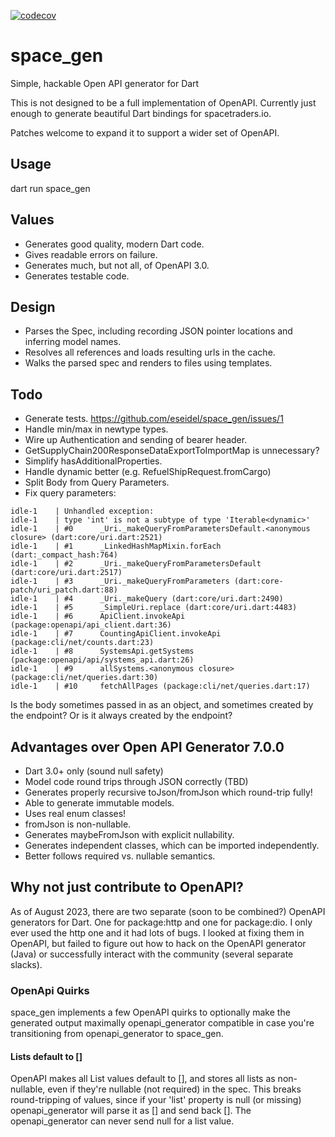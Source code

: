 [![codecov](https://codecov.io/gh/eseidel/space_gen/graph/badge.svg?token=nOnPSYpPXi)](https://codecov.io/gh/eseidel/space_gen)

# space_gen
Simple, hackable Open API generator for Dart

This is not designed to be a full implementation of OpenAPI.  Currently
just enough to generate beautiful Dart bindings for spacetraders.io.

Patches welcome to expand it to support a wider set of OpenAPI.

## Usage

dart run space_gen

## Values
* Generates good quality, modern Dart code.
* Gives readable errors on failure.
* Generates much, but not all, of OpenAPI 3.0.
* Generates testable code.

## Design
* Parses the Spec, including recording JSON pointer locations and inferring model names.
* Resolves all references and loads resulting urls in the cache.
* Walks the parsed spec and renders to files using templates.

## Todo
* Generate tests. https://github.com/eseidel/space_gen/issues/1
* Handle min/max in newtype types.
* Wire up Authentication and sending of bearer header.
* GetSupplyChain200ResponseDataExportToImportMap is unnecessary?
* Simplify hasAdditionalProperties.
* Handle dynamic better (e.g. RefuelShipRequest.fromCargo)
* Split Body from Query Parameters.
* Fix query parameters:
```
idle-1    | Unhandled exception:
idle-1    | type 'int' is not a subtype of type 'Iterable<dynamic>'
idle-1    | #0      _Uri._makeQueryFromParametersDefault.<anonymous closure> (dart:core/uri.dart:2521)
idle-1    | #1      _LinkedHashMapMixin.forEach (dart:_compact_hash:764)
idle-1    | #2      _Uri._makeQueryFromParametersDefault (dart:core/uri.dart:2517)
idle-1    | #3      _Uri._makeQueryFromParameters (dart:core-patch/uri_patch.dart:88)
idle-1    | #4      _Uri._makeQuery (dart:core/uri.dart:2490)
idle-1    | #5      _SimpleUri.replace (dart:core/uri.dart:4483)
idle-1    | #6      ApiClient.invokeApi (package:openapi/api_client.dart:36)
idle-1    | #7      CountingApiClient.invokeApi (package:cli/net/counts.dart:23)
idle-1    | #8      SystemsApi.getSystems (package:openapi/api/systems_api.dart:26)
idle-1    | #9      allSystems.<anonymous closure> (package:cli/net/queries.dart:30)
idle-1    | #10     fetchAllPages (package:cli/net/queries.dart:17)
```

Is the body sometimes passed in as an object, and sometimes created by
the endpoint?  Or is it always created by the endpoint?


## Advantages over Open API Generator 7.0.0
* Dart 3.0+ only (sound null safety)
* Model code round trips through JSON correctly (TBD)
* Generates properly recursive toJson/fromJson which round-trip fully!
* Able to generate immutable models.
* Uses real enum classes!
* fromJson is non-nullable.
* Generates maybeFromJson with explicit nullability.
* Generates independent classes, which can be imported independently.
* Better follows required vs. nullable semantics.

## Why not just contribute to OpenAPI?

As of August 2023, there are two separate (soon to be combined?) OpenAPI
generators for Dart.  One for package:http and one for package:dio.  I only
ever used the http one and it had lots of bugs.  I looked at fixing them
in OpenAPI, but failed to figure out how to hack on the OpenAPI generator
(Java) or successfully interact with the community (several separate slacks).


### OpenApi Quirks

space_gen implements a few OpenAPI quirks to optionally make the generated
output maximally openapi_generator compatible in case you're transitioning
from openapi_generator to space_gen.

#### Lists default to []

OpenAPI makes all List values default to [], and stores all lists as
non-nullable, even if they're nullable (not required) in the spec.  This
breaks round-tripping of values, since if your 'list' property is null
(or missing) openapi_generator will parse it as [] and send back [].  The
openapi_generator can never send null for a list value.